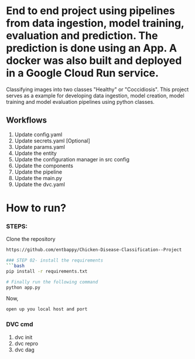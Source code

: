 # End to end project using pipelines from data ingestion, model training, evaluation and prediction. The prediction is done using an App. A docker was also built and deployed in a Google Cloud Run service.

Classifying images into two classes "Healthy" or "Coccidiosis". This project serves as a example for developing data ingestion, model creation, model training and model evaluation pipelines using python classes. 

## Workflows

1. Update config.yaml
2. Update secrets.yaml [Optional]
3. Update params.yaml
4. Update the entity
5. Update the configuration manager in src config
6. Update the components
7. Update the pipeline 
8. Update the main.py
9. Update the dvc.yaml


# How to run?
### STEPS:

Clone the repository

```bash
https://github.com/entbappy/Chicken-Disease-Classification--Project

### STEP 02- install the requirements
```bash
pip install -r requirements.txt
```


```bash
# Finally run the following command
python app.py
```

Now,
```bash
open up you local host and port
```


### DVC cmd

1. dvc init
2. dvc repro
3. dvc dag









